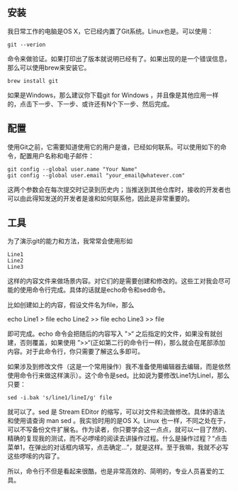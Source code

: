 ## 安装

我日常工作的电脑是OS X，它已经内置了Git系统。Linux也是。可以使用：

    git --verion 

命令来做验证。如果打印出了版本就说明已经有了。如果出现的是一个错误信息，那么可以使用brew来安装它。

    brew install git 

如果是Windows，那么建议你下载git for Windows ，并且像是其他应用一样的，点击下一步、下一步、或许还有N个下一步、然后完成。


## 配置

使用Git之前，它需要知道使用它的用户是谁，已经如何联系。可以使用如下的命令，配置用户名称和电子邮件：

    git config --global user.name "Your Name"
    git config --global user.email "your_email@whatever.com"

这两个参数会在每次提交时记录到历史内；当推送到其他仓库时，接收的开发者也可以由此得知发送的开发者是谁和如何联系他，因此是非常重要的。

## 工具

为了演示git的能力和方法，我常常会使用形如

    Line1
    Line2
    Line3

这样的内容文件来做场景内容。对它们的是需要创建和修改的。这些工对我会尽可能的使用命令行完成。具体的话就是echo命令和sed命令。

比如创建如上的内容，假设文件名为file，那么

echo Line1 > file
echo Line2 >> file
echo Line3 >> file

即可完成。echo 命令会把随后的内容写入 ">“ 之后指定的文件，如果没有就创建，否则覆盖，如果使用 ”>>“(正如第二行的命令行一样)，那么就会在尾部添加内容。对于此命令行，你只需要了解这么多即可。

如果涉及到修改文件（这是一个常用操作）我不准备使用编辑器去编辑，而是依然使用命令行来做这样演示）。这个命令是sed。比如说为要修改Line1为LineI，那么只要：

    sed -i.bak 's/line1/lineI/g' file

就可以了。sed 是 Stream EDitor 的缩写，可以对文件和流做修改。具体的语法和使用请查询 man sed 。我实验时用的是OS X。Linux 也一样，不同之处在于，可以不写备份文件扩展名。作为读者，你只要学会这一点点，就可以一目了然的、精确的复现我的测试，而不必啰嗦的阅读去讲操作过程。什么是操作过程？“点击菜单1，在弹出的对话框内填写，点击确定...”，就是这样。至于我嘛，我就不必写这些啰嗦的内容了。

所以，命令行不但是看起来很酷，也是非常高效的、简明的，专业人员喜爱的工具。 

